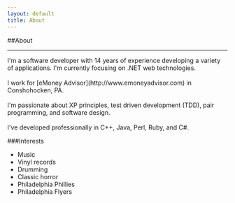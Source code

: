 ```yaml
---
layout: default
title: About
---
```

##About
<hr/>
I'm a software developer with 14 years of experience developing a variety of
applications. I'm currently focusing on .NET web technologies.
<br/><br/>
I work for [eMoney Advisor](http://www.emoneyadvisor.com) in Conshohocken, PA.
<br/><br/>
I'm passionate about XP principles, test driven development (TDD), pair
programming, and software
design.
<br/><br/>
I've developed professionally in C++, Java, Perl, Ruby, and C#.

###Interests
* Music
* Vinyl records
* Drumming
* Classic horror
* Philadelphia Phillies
* Philadelphia Flyers
